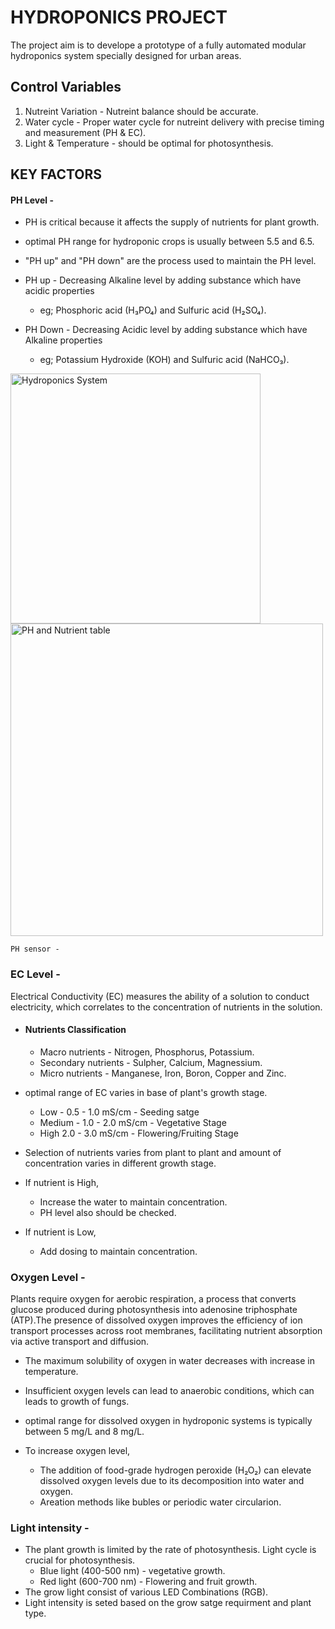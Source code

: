 # HYDROPONICS PROJECT

The project aim is to develope a prototype of a fully automated modular hydroponics system specially designed for urban areas.



## Control Variables


1. Nutreint Variation - Nutreint balance should be accurate.
2. Water cycle - Proper water cycle for nutreint delivery with precise timing and measurement (PH & EC).
3. Light & Temperature - should be optimal for photosynthesis.


## KEY FACTORS

#### PH Level -
-  PH is critical because it affects the supply of nutrients for plant growth.
- optimal PH range for hydroponic crops is usually between 5.5 and 6.5.
- "PH up" and "PH down" are the process used to maintain the PH level.
- PH up - Decreasing Alkaline level by adding substance which have acidic properties
    - eg; Phosphoric acid (H₃PO₄) and Sulfuric acid (H₂SO₄). 

- PH Down - Decreasing Acidic level by adding substance which have Alkaline properties
    - eg; Potassium Hydroxide (KOH) and Sulfuric acid (NaHCO₃). 
        

<img src="./PH level.drawio.png" alt="Hydroponics System" width="400"/>
<img src="https://hydrohowto.com/wp-content/uploads/2020/11/ph-hydroponics-solution-nutrient-availability.gif" alt="PH and Nutrient table" width="500"/>


```Sensors
PH sensor - 
```
### EC Level -
Electrical Conductivity (EC) measures the ability of a solution to conduct electricity, which correlates to the concentration of nutrients in the solution.

- #### Nutrients Classification
    - Macro nutrients - Nitrogen, Phosphorus, Potassium.
    - Secondary nutrients - Sulpher, Calcium, Magnessium.
    - Micro nutrients -  Manganese, Iron, Boron, Copper and Zinc.


- optimal range of EC varies in base of plant's growth stage.
    - Low - 0.5 - 1.0 mS/cm - Seeding satge
    - Medium  - 1.0 - 2.0 mS/cm - Vegetative Stage
    - High 2.0 - 3.0 mS/cm - Flowering/Fruiting Stage
    
-  Selection of nutrients varies from plant to plant and amount of concentration varies in different growth stage.
- If nutrient is High,
    - Increase the water to maintain concentration.
    - PH level also should be checked.
- If nutrient is Low,
    - Add dosing  to maintain concentration.

### Oxygen Level -
Plants require oxygen for aerobic respiration, a process that converts glucose produced during photosynthesis into adenosine triphosphate (ATP).The presence of dissolved oxygen improves the efficiency of ion transport processes across root membranes, facilitating nutrient absorption via active transport and diffusion.

-   The maximum solubility of oxygen in water decreases with increase in temperature.
-   Insufficient oxygen levels can lead to anaerobic conditions, which can leads to growth of fungs.
-   optimal range for dissolved oxygen in hydroponic systems is typically between 5 mg/L and 8 mg/L.

- To increase oxygen level,

    - The addition of food-grade hydrogen peroxide (H₂O₂) can elevate dissolved oxygen levels due to its decomposition into water and oxygen.
    - Areation methods like bubles or periodic water circularion.

### Light intensity -
- The plant growth is limited by the rate of photosynthesis. Light cycle is crucial for photosynthesis.
    - Blue light (400-500 nm) - vegetative growth. 
    - Red light (600-700 nm) - Flowering and fruit growth.
- The grow light consist of various LED Combinations (RGB).
- Light intensity is seted based on the grow satge requirment and plant type.
